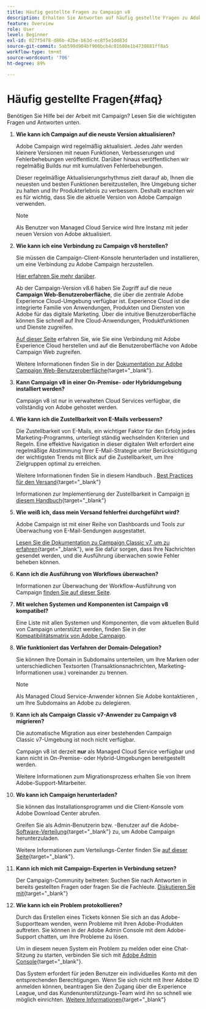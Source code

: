 ```yaml
---
title: Häufig gestellte Fragen zu Campaign v8
description: Erhalten Sie Antworten auf häufig gestellte Fragen zu Adobe Campaign.
feature: Overview
role: User
level: Beginner
exl-id: 027f5478-d86b-42be-b63d-ec8f5e1dd83d
source-git-commit: 5ab598d904bf900bcb4c01680e1b4730881ff8a5
workflow-type: tm+mt
source-wordcount: '706'
ht-degree: 89%

---
```


# Häufig gestellte Fragen{#faq}

Benötigen Sie Hilfe bei der Arbeit mit Campaign? Lesen Sie die wichtigsten Fragen und Antworten unten.

1. **Wie kann ich Campaign auf die neuste Version aktualisieren?**

   Adobe Campaign wird regelmäßig aktualisiert. Jedes Jahr werden kleinere Versionen mit neuen Funktionen, Verbesserungen und Fehlerbehebungen veröffentlicht. Darüber hinaus veröffentlichen wir regelmäßig Builds nur mit kumulativen Fehlerbehebungen.

   Dieser regelmäßige Aktualisierungsrhythmus zielt darauf ab, Ihnen die neuesten und besten Funktionen bereitzustellen, Ihre Umgebung sicher zu halten und Ihr Produkterlebnis zu verbessern. Deshalb erachten wir es für wichtig, dass Sie die aktuelle Version von Adobe Campaign verwenden.

   >[!NOTE]
   >
   >Als Benutzer von Managed Cloud Service wird Ihre Instanz mit jeder neuen Version von Adobe aktualisiert.

1. **Wie kann ich eine Verbindung zu Campaign v8 herstellen?**

   Sie müssen die Campaign-Client-Konsole herunterladen und installieren, um eine Verbindung zu Adobe Campaign herzustellen.

   [Hier erfahren Sie mehr darüber](connect.md).

   Ab der Campaign-Version v8.6 haben Sie Zugriff auf die neue **Campaign Web-Benutzeroberfläche**, die über die zentrale Adobe Experience Cloud-Umgebung verfügbar ist. Experience Cloud ist die integrierte Familie von Anwendungen, Produkten und Diensten von Adobe für das digitale Marketing. Über die intuitive Benutzeroberfläche können Sie schnell auf Ihre Cloud-Anwendungen, Produktfunktionen und Dienste zugreifen.

   [Auf dieser Seite](campaign-ui.md#ac-web-ui) erfahren Sie, wie Sie eine Verbindung mit Adobe Experience Cloud herstellen und auf die Benutzeroberfläche von Adobe Campaign Web zugreifen.

   Weitere Informationen finden Sie in der [Dokumentation zur Adobe Campaign Web-Benutzeroberfläche](https://experienceleague.adobe.com/de/docs/campaign-web/v8/campaign-web-home){target="_blank"}.
1. **Kann Campaign v8 in einer On-Premise- oder Hybridumgebung installiert werden?**

   Campaign v8 ist nur in verwalteten Cloud Services verfügbar, die vollständig von Adobe gehostet werden.

1. **Wie kann ich die Zustellbarkeit von E-Mails verbessern?**

   Die Zustellbarkeit von E-Mails, ein wichtiger Faktor für den Erfolg jedes Marketing-Programms, unterliegt ständig wechselnden Kriterien und Regeln. Eine effektive Navigation in dieser digitalen Welt erfordert eine regelmäßige Abstimmung Ihrer E-Mail-Strategie unter Berücksichtigung der wichtigsten Trends mit Blick auf die Zustellbarkeit, um Ihre Zielgruppen optimal zu erreichen.

   Weitere Informationen finden Sie in diesem Handbuch . [Best Practices für den Versand](https://experienceleague.adobe.com/docs/deliverability-learn/deliverability-best-practice-guide/introduction.html?lang=de){target="_blank"}

   Informationen zur Implementierung der Zustellbarkeit in Campaign [in diesem Handbuch](https://experienceleague.adobe.com/docs/deliverability-learn/deliverability-best-practice-guide/additional-resources/general-resources.html?lang=de){target="_blank"}

1. **Wie weiß ich, dass mein Versand fehlerfrei durchgeführt wird?**

   Adobe Campaign ist mit einer Reihe von Dashboards und Tools zur Überwachung von E-Mail-Sendungen ausgestattet.

   [Lesen Sie die Dokumentation zu Campaign Classic v7, um zu erfahren](https://experienceleague.adobe.com/docs/campaign-classic/using/sending-messages/monitoring-deliveries/about-delivery-monitoring.html?lang=de){target="_blank"}, wie Sie dafür sorgen, dass Ihre Nachrichten gesendet werden, und die Ausführung überwachen sowie Fehler beheben können.

1. **Kann ich die Ausführung von Workflows überwachen?**

   Informationen zur Überwachung der Workflow-Ausführung von Campaign [finden Sie auf dieser Seite](https://experienceleague.adobe.com/docs/campaign/automation/workflows/executing-a-workflow/start-a-workflow.html?lang=de).

1. **Mit welchen Systemen und Komponenten ist Campaign v8 kompatibel?**

   Eine Liste mit allen Systemen und Komponenten, die vom aktuellen Build von Campaign unterstützt werden, finden Sie in der [Kompatibilitätsmatrix von Adobe Campaign](compatibility-matrix.md).

1. **Wie funktioniert das Verfahren der Domain-Delegation?**

   Sie können Ihre Domain in Subdomains unterteilen, um Ihre Marken oder unterschiedlichen Textsorten (Transaktionsnachrichten, Marketing-Informationen usw.) voreinander zu trennen.

   >[!NOTE]
   >
   >Als Managed Cloud Service-Anwender können Sie Adobe kontaktieren , um Ihre Subdomains an Adobe zu delegieren.

1. **Kann ich als Campaign Classic v7-Anwender zu Campaign v8 migrieren?**

   Die automatische Migration aus einer bestehenden Campaign Classic v7-Umgebung ist noch nicht verfügbar.

   Campaign v8 ist derzeit **nur** als Managed Cloud Service verfügbar und kann nicht in On-Premise- oder Hybrid-Umgebungen bereitgestellt werden.

   Weitere Informationen zum Migrationsprozess erhalten Sie von Ihrem Adobe-Support-Mitarbeiter.

1. **Wo kann ich Campaign herunterladen?**

   Sie können das Installationsprogramm und die Client-Konsole vom Adobe Download Center abrufen.

   Greifen Sie als Admin-Benutzerin bzw. -Benutzer auf die Adobe-[Software-Verteilung](https://experience.adobe.com/#/downloads/content/software-distribution/de/campaign.html){target="_blank"} zu, um Adobe Campaign herunterzuladen.

   Weitere Informationen zum Verteilungs-Center finden Sie [auf dieser Seite](https://experienceleague.adobe.com/docs/experience-cloud/software-distribution/home.html?lang=de){target="_blank"}.

1. **Kann ich mich mit Campaign-Experten in Verbindung setzen?**

   Der Campaign-Community beitreten: Suchen Sie nach Antworten in bereits gestellten Fragen oder fragen Sie die Fachleute. [Diskutieren Sie mit](https://experienceleaguecommunities.adobe.com/t5/adobe-campaign-classic/ct-p/adobe-campaign-classic-community){target="_blank"}


1. **Wie kann ich ein Problem protokollieren?**

   Durch das Erstellen eines Tickets können Sie sich an das Adobe-Supportteam wenden, wenn Probleme mit Ihren Adobe-Produkten auftreten. Sie können in der Adobe Admin Console mit dem Adobe-Support chatten, um Ihre Probleme zu lösen.

   Um in diesem neuen System ein Problem zu melden oder eine Chat-Sitzung zu starten, verbinden Sie sich mit [Adobe Admin Console](https://adminConsole.adobe.com/overview){target="_blank"}.

   Das System erfordert für jeden Benutzer ein individuelles Konto mit den entsprechenden Berechtigungen. Wenn Sie sich nicht mit Ihrer Adobe ID anmelden können, beantragen Sie den Zugang über die Experience League, und das Kundenunterstützungs-Team wird ihn so schnell wie möglich einrichten. [Weitere Informationen](https://helpx.adobe.com/de/enterprise/admin-guide.html/enterprise/using/support-for-experience-cloud.ug.html){target="_blank"}
